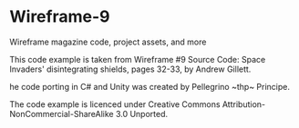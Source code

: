 # Wireframe-9
Wireframe magazine code, project assets, and more

This code example is taken from Wireframe #9 Source Code: Space Invaders' disintegrating shields, pages 32-33, by Andrew Gillett.

he code porting in C# and Unity was created by Pellegrino \~thp\~ Principe.

The code example is licenced under Creative Commons Attribution-NonCommercial-ShareAlike 3.0 Unported.
